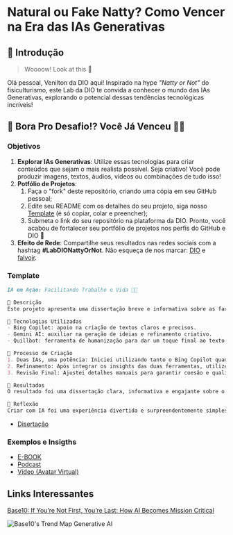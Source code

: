 # Natural ou Fake Natty? Como Vencer na Era das IAs Generativas

## 🚀 Introdução

> Woooow! Look at this 👀

Olá pessoal, Venilton da DIO aqui! Inspirado na hype _"Natty or Not"_ do fisiculturismo, este Lab da DIO te convida a conhecer o mundo das IAs Generativas, explorando o potencial dessas tendências tecnológicas incríveis!

## 🎯 Bora Pro Desafio!? Você Já Venceu 💪🤓

### Objetivos

1. **Explorar IAs Generativas**: Utilize essas tecnologias para criar conteúdos que sejam o mais realista possível. Seja criativo! Você pode produzir imagens, textos, áudios, vídeos ou combinações de tudo isso!
1. **Potfólio de Projetos**:
    1. Faça o "fork" deste repositório, criando uma cópia em seu GitHub pessoal;
    2. Edite seu README com os detalhes do seu projeto, siga nosso [Template](#template) (é só copiar, colar e preencher);
    3. Submeta o link do seu repositório na plataforma da DIO. Pronto, você acabou de fortalecer seu portfólio de projetos nos perfis do GitHub e DIO 🚀
1. **Efeito de Rede**: Compartilhe seus resultados nas redes sociais com a hashtag **#LabDIONattyOrNot**. Não esqueça de nos marcar: [DIO](https://www.linkedin.com/school/dio-makethechange) e [falvojr](https://www.linkedin.com/in/falvojr).

### Template

```markdown
IA em Ação: Facilitando Trabalho e Vida 🧠✨

📒 Descrição
Este projeto apresenta uma dissertação breve e informativa sobre as facilidades e os benefícios proporcionados pelas IAs generativas no trabalho e na vida cotidiana. Explora como essas ferramentas impactam positivamente a produtividade e a criatividade, tornando-as essenciais nos dias de hoje.

🤖 Tecnologias Utilizadas
- Bing Copilot: apoio na criação de textos claros e precisos.
- Gemini AI: auxiliar na geração de ideias e refinamento criativo.
- Quillbot: ferramenta de humanização para dar um toque final ao texto (a famosa "cereja do bolo").

🧐 Processo de Criação
1. Duas IAs, uma potência: Iniciei utilizando tanto o Bing Copilot quanto o Gemini AI para elaborar e estruturar a dissertação. Gosto de combinar perspectivas diferentes para obter um resultado mais robusto.
2. Refinamento: Após integrar os insights das duas ferramentas, utilizei o Quillbot para suavizar o texto e torná-lo ainda mais acessível e atrativo.
3. Revisão Final: Ajustei detalhes manuais para garantir coesão e qualidade.

🚀 Resultados
O resultado foi uma dissertação clara, informativa e engajante sobre o impacto das IAs. O texto destaca como essas tecnologias aumentam eficiência e confiabilidade, mostrando que trabalhar com IA pode ser tanto fácil quanto prazeroso.

💭 Reflexão
Criar com IA foi uma experiência divertida e surpreendentemente simples. O processo combinou eficiência com criatividade, provando que as IAs não apenas facilitam o trabalho, mas também garantem qualidade e confiabilidade em cada etapa.
```

- [Disertação](/Disertacao.txt)

### Exemplos e Insigths

- [E-BOOK](/exemplos/E-BOOK.md)
- [Podcast](/exemplos/PODCAST.md)
- [Vídeo (Avatar Virtual)](/exemplos/VIDEO.md)

## Links Interessantes

[Base10: If You’re Not First, You’re Last: How AI Becomes Mission Critical](https://base10.vc/post/generative-ai-mission-critical/)

![Base10's Trend Map Generative AI](https://github.com/digitalinnovationone/lab-natty-or-not/assets/730492/f4df26e8-f8f7-4419-8252-c69d73ea930c)
